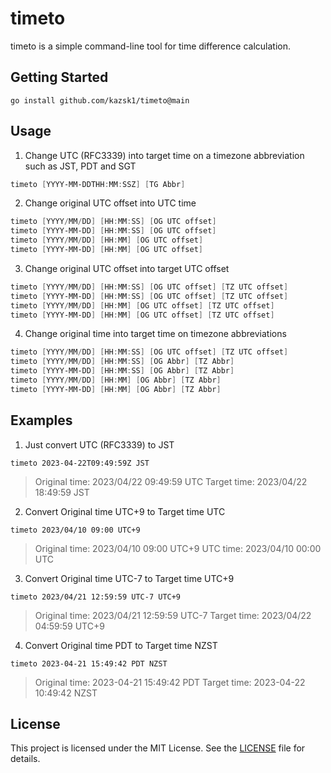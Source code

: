 # timeto
timeto is a simple command-line tool for time difference calculation.


## Getting Started

```
go install github.com/kazsk1/timeto@main
```

## Usage
1) Change UTC (RFC3339) into target time on a timezone abbreviation such as JST, PDT and SGT
```powershell or go
timeto [YYYY-MM-DDTHH:MM:SSZ] [TG Abbr]
```

2) Change original UTC offset into UTC time
```powershell or go
timeto [YYYY/MM/DD] [HH:MM:SS] [OG UTC offset]
timeto [YYYY-MM-DD] [HH:MM:SS] [OG UTC offset]
timeto [YYYY/MM/DD] [HH:MM] [OG UTC offset]
timeto [YYYY-MM-DD] [HH:MM] [OG UTC offset]
```

3) Change original UTC offset into target UTC offset
```powershell or go
timeto [YYYY/MM/DD] [HH:MM:SS] [OG UTC offset] [TZ UTC offset]
timeto [YYYY-MM-DD] [HH:MM:SS] [OG UTC offset] [TZ UTC offset]
timeto [YYYY/MM/DD] [HH:MM] [OG UTC offset] [TZ UTC offset]
timeto [YYYY-MM-DD] [HH:MM] [OG UTC offset] [TZ UTC offset]
```

4) Change original time into target time on timezone abbreviations
```powershell or go
timeto [YYYY/MM/DD] [HH:MM:SS] [OG UTC offset] [TZ UTC offset]
timeto [YYYY/MM/DD] [HH:MM:SS] [OG Abbr] [TZ Abbr]
timeto [YYYY-MM-DD] [HH:MM:SS] [OG Abbr] [TZ Abbr]
timeto [YYYY/MM/DD] [HH:MM] [OG Abbr] [TZ Abbr]
timeto [YYYY-MM-DD] [HH:MM] [OG Abbr] [TZ Abbr]
```

## Examples

1) Just convert UTC (RFC3339) to JST
```
timeto 2023-04-22T09:49:59Z JST
```

  > Original time: 2023/04/22 09:49:59 UTC
  >   Target time: 2023/04/22 18:49:59 JST

2) Convert Original time UTC+9 to Target time UTC
```
timeto 2023/04/10 09:00 UTC+9
```

  > Original time: 2023/04/10 09:00 UTC+9
  >      UTC time: 2023/04/10 00:00 UTC

3) Convert Original time UTC-7 to Target time UTC+9
```
timeto 2023/04/21 12:59:59 UTC-7 UTC+9
```

  > Original time: 2023/04/21 12:59:59 UTC-7
  >   Target time: 2023/04/22 04:59:59 UTC+9

4) Convert Original time PDT to Target time NZST
```
timeto 2023-04-21 15:49:42 PDT NZST
```

  > Original time: 2023-04-21 15:49:42 PDT
  >   Target time: 2023-04-22 10:49:42 NZST


## License

This project is licensed under the MIT License. See the [LICENSE](LICENSE.txt) file for details.

